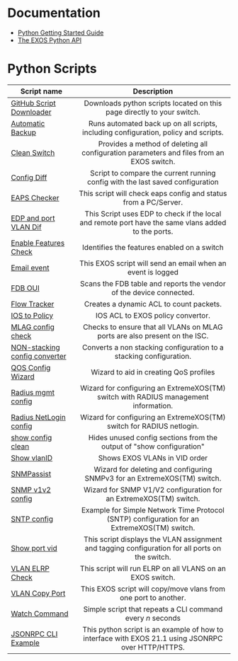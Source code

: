# Documentation
* [Python Getting Started Guide](http://www.extremenetworks.com/wp-content/uploads/2015/02/Python_Getting_Started_Guide.pdf)
* [The EXOS Python API](http://documentation.extremenetworks.com/python/)

<!---
------git_dlownload.py------
To allow git_download.py to find the scripts you need
to add the script to this list with no spaces for the table like autofsbackup does.
-->

# Python Scripts
| Script name   | Description   |
| ------------- |:-------------:|
| [GitHub Script Downloader](git_download)| Downloads python scripts located on this page directly to your switch.|
|[Automatic Backup](autofsbackuppy)|Runs automated back up on all scripts, including configuration, policy and scripts.|
|[Clean Switch](cleanswitch)|Provides a method of deleting all configuration parameters and files from an EXOS switch.|
|[Config Diff](conf_diff)|Script to compare the current running config with the last saved configuration|
| [EAPS Checker](eaps_checker)|This script will check eaps config and status from a PC/Server.|
|[EDP and port VLAN Dif](edp_and_port_vlan_check)|This Script uses EDP to check if the local and remote port have the same vlans added to the ports.|
|[Enable Features Check](enablefeaturescheckpy)|Identifies the features enabled on a switch|
|[Email event](Email_event)|This EXOS script will send an email when an event is logged|
|[FDB OUI ](fdb_oui)|Scans the FDB table and reports the vendor of the device connected.|
|[Flow Tracker](flowtracker)|Creates a dynamic ACL to count packets.|
| [IOS to Policy](IOStoPolicy)|IOS ACL to EXOS policy convertor.|
|[MLAG config check](mlag_config_check)|Checks to ensure that all VLANs on MLAG ports are also present on the ISC.|
|[NON-stacking config converter](non_stacking_config_converter)|Converts a non stacking configuration to a stacking configuration.|
|[QOS Config Wizard](qosconfigpy)|Wizard to aid in creating QoS profiles|
|[Radius mgmt config](radiusmgmtconfigpy)|Wizard for configuring an ExtremeXOS(TM) switch with RADIUS management information.|
|[Radius NetLogin config](radiusnetloginconfigpy)|Wizard for configuring an ExtremeXOS(TM) switch for RADIUS netlogin.|
|[show config clean](show_config_clean)|Hides unused config sections from the output of "show configuration"|
|[Show vlanID](show_vid)|Shows EXOS VLANs in VID order|
|[SNMPassist](snmpassist)|Wizard for deleting and configuring SNMPv3 for an ExtremeXOS(TM) switch.|
|[SNMP v1v2 config](snmpv1v2configpy)|Wizard for SNMP V1/V2 configuration for an ExtremeXOS(TM) switch.|
|[SNTP config](sntpconfigpy)|Example for Simple Network Time Protocol (SNTP) configuration for an ExtremeXOS(TM) switch.|
|[Show port vid](show_port_vid)|This script displays the VLAN assignment and tagging configuration for all ports on the switch.|
|[VLAN ELRP Check](vlan_elrp_check)|This script will run ELRP on all VLANS on an EXOS switch.|
|[VLAN Copy Port](vlan_copy_port)|This EXOS script will copy/move vlans from one port to another.|
|[Watch Command](watch)|Simple script that repeats a CLI command every *n* seconds|
| [JSONRPC CLI Example](jsoncli)| This python script is an example of how to interface with EXOS 21.1 using JSONRPC over HTTP/HTTPS.|
